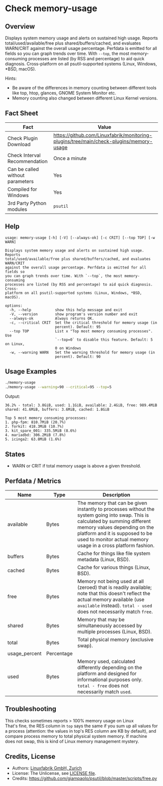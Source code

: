 # Check memory-usage

## Overview

Displays system memory usage and alerts on sustained high usage. Reports total/used/available/free plus shared/buffers/cached, and evaluates WARN/CRIT against the overall usage percentage. Perfdata is emitted for all fields so you can graph trends over time. With `--top`, the most memory-consuming processes are listed (by RSS and percentage) to aid quick diagnosis. Cross-platform on all psutil-supported systems (Linux, Windows, \*BSD, macOS).

Hints:

* Be aware of the differences in memory counting between different tools like top, htop, glances, GNOME System Monitor etc.
* Memory counting also changed between different Linux Kernel versions.


## Fact Sheet

| Fact | Value |
|----|----|
| Check Plugin Download                 | <https://github.com/Linuxfabrik/monitoring-plugins/tree/main/check-plugins/memory-usage> |
| Check Interval Recommendation         | Once a minute |
| Can be called without parameters      | Yes |
| Compiled for Windows                  | Yes |
| 3rd Party Python modules              | `psutil` |


## Help

```text
usage: memory-usage [-h] [-V] [--always-ok] [-c CRIT] [--top TOP] [-w WARN]

Displays system memory usage and alerts on sustained high usage. Reports
total/used/available/free plus shared/buffers/cached, and evaluates WARN/CRIT
against the overall usage percentage. Perfdata is emitted for all fields so
you can graph trends over time. With `--top`, the most memory-consuming
processes are listed (by RSS and percentage) to aid quick diagnosis. Cross-
platform on all psutil-supported systems (Linux, Windows, *BSD, macOS).

options:
  -h, --help           show this help message and exit
  -V, --version        show program's version number and exit
  --always-ok          Always returns OK.
  -c, --critical CRIT  Set the critical threshold for memory usage (in
                       percent). Default: 95
  --top TOP            List x "Top most memory consuming processes". Use
                       `--top=0` to disable this feature. Default: 5 on Linux,
                       0 on Windows
  -w, --warning WARN   Set the warning threshold for memory usage (in
                       percent). Default: 90
```


## Usage Examples

```bash
./memory-usage
./memory-usage --warning=90 --critical=95 --top=5
```

Output:

```text
36.2% - total: 3.8GiB, used: 1.1GiB, available: 2.4GiB, free: 989.4MiB
shared: 41.6MiB, buffers: 3.6MiB, cached: 1.8GiB

Top 5 most memory consuming processes:
1. php-fpm: 810.7MiB (20.7%)
2. forkit: 418.3MiB (10.7%)
3. kit_spare_001: 335.5MiB (8.6%)
4. mariadbd: 306.2MiB (7.8%)
5. icinga2: 63.8MiB (1.6%)
```


## States

* WARN or CRIT if total memory usage is above a given threshold.


## Perfdata / Metrics

| Name | Type | Description |
|----|----|----|
| available | Bytes | The memory that can be given instantly to processes without the system going into swap. This is calculated by summing different memory values depending on the platform and it is supposed to be used to monitor actual memory usage in a cross platform fashion. |
| buffers | Bytes | Cache for things like file system metadata (Linux, BSD). |
| cached | Bytes | Cache for various things (Linux, BSD). |
| free | Bytes | Memory not being used at all (zeroed) that is readily available; note that this doesn't reflect the actual memory available (use `available` instead). `total - used` does not necessarily match `free`. |
| shared | Bytes | Memory that may be simultaneously accessed by multiple processes (Linux, BSD). |
| total | Bytes | Total physical memory (exclusive swap). |
| usage_percent | Percentage |  |
| used | Bytes | Memory used, calculated differently depending on the platform and designed for informational purposes only. `total - free` does not necessarily match `used`. |


## Troubleshooting

This checks sometimes reports \> 100% memory usage on Linux  
That's fine, the RES column in `top` says the same if you sum up all values for a process (attention: the values in top's RES column are KB by default), and compare process memory to total physical system memory. If machine does not swap, this is kind of Linux memory management mystery.


## Credits, License

* Authors: [Linuxfabrik GmbH, Zurich](https://www.linuxfabrik.ch)
* License: The Unlicense, see [LICENSE file](https://unlicense.org/).
* Credits: <https://github.com/giampaolo/psutil/blob/master/scripts/free.py>
